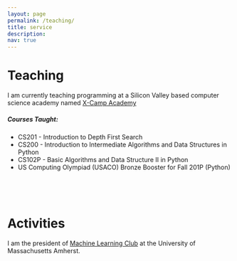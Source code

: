 ```yaml
---
layout: page
permalink: /teaching/
title: service
description: 
nav: true
---
```


# Teaching

I am currently teaching programming at a Silicon Valley based computer science academy named [X-Camp Academy](https://x-camp.academy/#/)

##### Courses Taught:
* CS201 - Introduction to Depth First Search
* CS200 - Introduction to Intermediate Algorithms and Data Structures in Python
* CS102P - Basic Algorithms and Data Structure II in Python
* US Computing Olympiad (USACO) Bronze Booster for Fall 201P (Python)

<pre>



</pre>

# Activities

I am the president of [Machine Learning Club](https://umass-ml-club.github.io/) at the University of Massachusetts Amherst.

